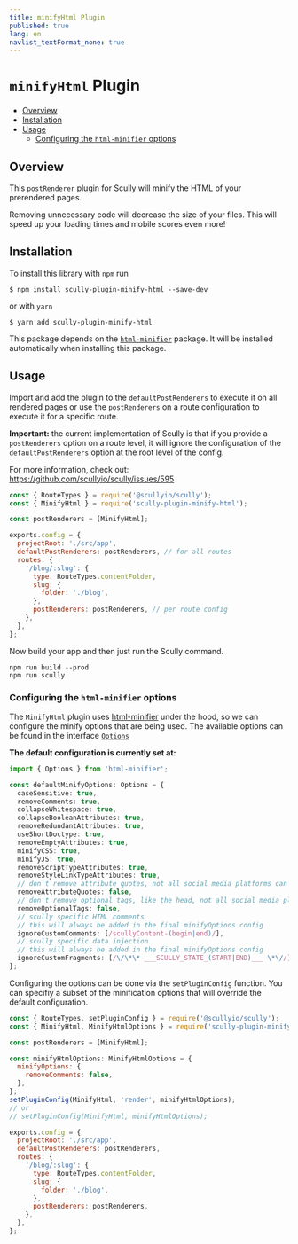 ```yaml
---
title: minifyHtml Plugin
published: true
lang: en
navlist_textFormat_none: true
---
```


# `minifyHtml` Plugin <!-- omit in toc -->

<div class="docs-link_table">
  <a class="repository" href="https://github.com/samvloeberghs/kwerri-oss/tree/master/projects/scully-plugin-minify-html"></a>
</div>

<div class="docs-toc"></div>

- [Overview](#overview)
- [Installation](#installation)
- [Usage](#usage)
  - [Configuring the `html-minifier` options](#configuring-the-html-minifier-options)

## Overview

This `postRenderer` plugin for Scully will minify the HTML of your prerendered pages.

Removing unnecessary code will decrease the size of your files.
This will speed up your loading times and mobile scores even more!

## Installation

To install this library with `npm` run

```
$ npm install scully-plugin-minify-html --save-dev
```

or with `yarn`

```
$ yarn add scully-plugin-minify-html
```

This package depends on the [`html-minifier`](https://www.npmjs.com/package/html-minifier) package.
It will be installed automatically when installing this package.

## Usage

Import and add the plugin to the `defaultPostRenderers` to execute it on all rendered pages
or use the `postRenderers` on a route configuration to execute it for a specific route.

**Important:** the current implementation of Scully is that if you provide a `postRenderers` option
on a route level, it will ignore the configuration of the `defaultPostRenderers` option at
the root level of the config.

For more information, check out: https://github.com/scullyio/scully/issues/595

```javascript
const { RouteTypes } = require('@scullyio/scully');
const { MinifyHtml } = require('scully-plugin-minify-html');

const postRenderers = [MinifyHtml];

exports.config = {
  projectRoot: './src/app',
  defaultPostRenderers: postRenderers, // for all routes
  routes: {
    '/blog/:slug': {
      type: RouteTypes.contentFolder,
      slug: {
        folder: './blog',
      },
      postRenderers: postRenderers, // per route config
    },
  },
};
```

Now build your app and then just run the Scully command.

```shell script
npm run build --prod
npm run scully
```

### Configuring the `html-minifier` options

The `MinifyHtml` plugin uses [html-minifier](https://www.npmjs.com/package/html-minifier) under the hood, so we can configure the minify options that are being used.
The available options can be found in the interface [`Options`](https://github.com/DefinitelyTyped/DefinitelyTyped/blob/main/types/html-minifier/index.d.ts)

**The default configuration is currently set at:**

```typescript
import { Options } from 'html-minifier';

const defaultMinifyOptions: Options = {
  caseSensitive: true,
  removeComments: true,
  collapseWhitespace: true,
  collapseBooleanAttributes: true,
  removeRedundantAttributes: true,
  useShortDoctype: true,
  removeEmptyAttributes: true,
  minifyCSS: true,
  minifyJS: true,
  removeScriptTypeAttributes: true,
  removeStyleLinkTypeAttributes: true,
  // don't remove attribute quotes, not all social media platforms can parse this over-optimization
  removeAttributeQuotes: false,
  // don't remove optional tags, like the head, not all social media platforms can parse this over-optimization
  removeOptionalTags: false,
  // scully specific HTML comments
  // this will always be added in the final minifyOptions config
  ignoreCustomComments: [/scullyContent-(begin|end)/],
  // scully specific data injection
  // this will always be added in the final minifyOptions config
  ignoreCustomFragments: [/\/\*\* ___SCULLY_STATE_(START|END)___ \*\//],
};
```

Configuring the options can be done via the `setPluginConfig` function.
You can specifiy a subset of the minification options that will override the default configuration.

```javascript
const { RouteTypes, setPluginConfig } = require('@scullyio/scully');
const { MinifyHtml, MinifyHtmlOptions } = require('scully-plugin-minify-html');

const postRenderers = [MinifyHtml];

const minifyHtmlOptions: MinifyHtmlOptions = {
  minifyOptions: {
    removeComments: false,
  },
};
setPluginConfig(MinifyHtml, 'render', minifyHtmlOptions);
// or
// setPluginConfig(MinifyHtml, minifyHtmlOptions);

exports.config = {
  projectRoot: './src/app',
  defaultPostRenderers: postRenderers,
  routes: {
    '/blog/:slug': {
      type: RouteTypes.contentFolder,
      slug: {
        folder: './blog',
      },
      postRenderers: postRenderers,
    },
  },
};
```
